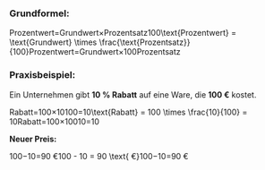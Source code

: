 ### **Grundformel:**

Prozentwert=Grundwert×Prozentsatz100\text{Prozentwert} = \text{Grundwert} \times \frac{\text{Prozentsatz}}{100}Prozentwert=Grundwert×100Prozentsatz​

### **Praxisbeispiel:**

Ein Unternehmen gibt **10 % Rabatt** auf eine Ware, die **100 €** kostet.

Rabatt=100×10100=10\text{Rabatt} = 100 \times \frac{10}{100} = 10Rabatt=100×10010​=10

**Neuer Preis:**

100−10=90 €100 - 10 = 90 \text{ €}100−10=90 €